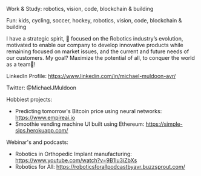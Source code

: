 Work & Study: robotics, vision, code, blockchain & building

Fun: kids, cycling, soccer, hockey, robotics, vision, code, blockchain & building

I have a strategic spirit, 🎯 focused on the Robotics industry’s evolution, motivated to enable our company to develop innovative products while remaining focused on market issues, and the current and future needs of our customers. My goal? Maximize the potential of all, to conquer the world as a team💪! 

LinkedIn Profile: https://www.linkedin.com/in/michael-muldoon-avr/

Twitter: @MichaelJMuldoon

Hobbiest projects: 
- Predicting tomorrow's Bitcoin price using neural networks: https://www.empireai.io
- Smoothie vending machine UI built using Ethereum: https://simple-sips.herokuapp.com/

Webinar's and podcasts:
- Robotics in Orthopedic Implant manufacturing: https://www.youtube.com/watch?v=9B1lu3iZbXs
- Robotics for All: https://roboticsforallpodcastbyavr.buzzsprout.com/
